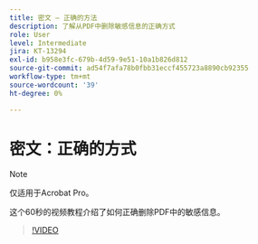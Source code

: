 ```yaml
---
title: 密文 — 正确的方法
description: 了解从PDF中删除敏感信息的正确方式
role: User
level: Intermediate
jira: KT-13294
exl-id: b958e3fc-679b-4d59-9e51-10a1b826d812
source-git-commit: ad54f7afa78b0fbb31eccf455723a8890cb92355
workflow-type: tm+mt
source-wordcount: '39'
ht-degree: 0%

---
```


# 密文：正确的方式

>[!NOTE]
>
>仅适用于Acrobat Pro。

这个60秒的视频教程介绍了如何正确删除PDF中的敏感信息。

>[!VIDEO](https://video.tv.adobe.com/v/3411377?quality=12&learn=on&hidetitle=true)

